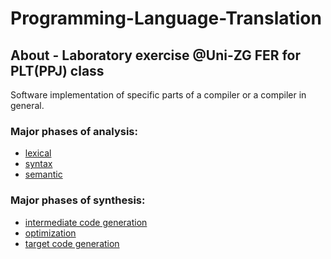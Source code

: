 # Programming-Language-Translation
## About - Laboratory exercise @Uni-ZG FER for PLT(PPJ) class  
Software implementation of specific parts of a compiler or a compiler in general.<br> 
### Major phases of analysis: 
- [lexical](/lexAnalysis)
- [syntax](/synAnalysis)
- [semantic](/)<br>
### Major phases of synthesis:
- [intermediate code generation](/)
- [optimization](/)
- [target code generation](/)
